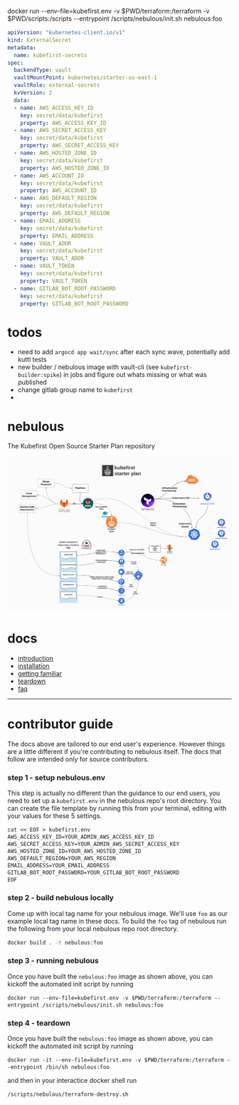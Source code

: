 docker run --env-file=kubefirst.env -v $PWD/terraform:/terraform -v $PWD/scripts:/scripts --entrypoint /scripts/nebulous/init.sh nebulous:foo

```yaml
apiVersion: "kubernetes-client.io/v1"
kind: ExternalSecret
metadata:
  name: kubefirst-secrets
spec:
  backendType: vault
  vaultMountPoint: kubernetes/starter-us-east-1
  vaultRole: external-secrets
  kvVersion: 2
  data:
  - name: AWS_ACCESS_KEY_ID
    key: secret/data/kubefirst
    property: AWS_ACCESS_KEY_ID
  - name: AWS_SECRET_ACCESS_KEY
    key: secret/data/kubefirst
    property: AWS_SECRET_ACCESS_KEY
  - name: AWS_HOSTED_ZONE_ID
    key: secret/data/kubefirst
    property: AWS_HOSTED_ZONE_ID
  - name: AWS_ACCOUNT_ID
    key: secret/data/kubefirst
    property: AWS_ACCOUNT_ID
  - name: AWS_DEFAULT_REGION
    key: secret/data/kubefirst
    property: AWS_DEFAULT_REGION
  - name: EMAIL_ADDRESS
    key: secret/data/kubefirst
    property: EMAIL_ADDRESS
  - name: VAULT_ADDR
    key: secret/data/kubefirst
    property: VAULT_ADDR
  - name: VAULT_TOKEN
    key: secret/data/kubefirst
    property: VAULT_TOKEN
  - name: GITLAB_BOT_ROOT_PASSWORD
    key: secret/data/kubefirst
    property: GITLAB_BOT_ROOT_PASSWORD

```

# todos 
- need to add `argocd app wait/sync` after each sync wave, potentially add kuttl tests
- new builder / nebulous image with vault-cli (see `kubefirst-builder:spike`) in jobs and figure out whats missing or what was published
- change gitlab group name to `kubefirst`
- 


# nebulous
The Kubefirst Open Source Starter Plan repository

![images/starter.png](images/starter.png)

# docs
- [introduction](https://docs.kubefirst.com/starter/)
- [installation](https://docs.kubefirst.com/starter/nebulous/)
- [getting familiar](https://docs.kubefirst.com/starter/getting-familiar/)
- [teardown](https://docs.kubefirst.com/starter/teardown/)
- [faq](https://docs.kubefirst.com/starter/faq/)

---

# contributor guide

The docs above are tailored to our end user's experience. However things are a little different if you're contributing to nebulous itself. The docs that follow are intended only for source contributors.

### step 1 - setup nebulous.env

This step is actually no different than the guidance to our end users, you need to set up a `kubefirst.env` in the nebulous repo's root directory. You can create the file template by running this from your terminal, editing with your values for these 5 settings.

```
cat << EOF > kubefirst.env
AWS_ACCESS_KEY_ID=YOUR_ADMIN_AWS_ACCESS_KEY_ID
AWS_SECRET_ACCESS_KEY=YOUR_ADMIN_AWS_SECRET_ACCESS_KEY
AWS_HOSTED_ZONE_ID=YOUR_AWS_HOSTED_ZONE_ID
AWS_DEFAULT_REGION=YOUR_AWS_REGION
EMAIL_ADDRESS=YOUR_EMAIL_ADDRESS
GITLAB_BOT_ROOT_PASSWORD=YOUR_GITLAB_BOT_ROOT_PASSWORD
EOF
```

### step 2 - build nebulous locally

Come up with local tag name for your nebulous image. We'll use `foo` as our example local tag name in these docs. To build the `foo` tag of nebulous run the following from your local nebulous repo root directory.

```bash
docker build . -t nebulous:foo
```

### step 3 - running nebulous

Once you have built the `nebulous:foo` image as shown above, you can kickoff the automated init script by running

```
docker run --env-file=kubefirst.env -v $PWD/terraform:/terraform --entrypoint /scripts/nebulous/init.sh nebulous:foo
```

### step 4 - teardown

Once you have built the `nebulous:foo` image as shown above, you can kickoff the automated init script by running

```
docker run -it --env-file=kubefirst.env -v $PWD/terraform:/terraform --entrypoint /bin/sh nebulous:foo
```

and then in your interactice docker shell run

```
/scripts/nebulous/terraform-destroy.sh
```